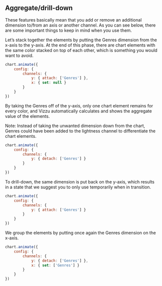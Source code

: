 ## Aggregate/drill-down

These features basically mean that you add or remove an additional dimension 
to/from an axis or another channel. As you can see below, there are some 
important things to keep in mind when you use them.

Let’s stack together the elements by putting the Genres dimension from the 
x-axis to the y-axis. At the end of this phase, there are chart elements with 
the same color stacked on top of each other, which is something you would want 
to avoid. 

```javascript { "title": "Stack" }
chart.animate({
	config: {
		channels: {
			y: { attach: ['Genres'] },
			x: { set: null }
		}
	}
})
```

By taking the Genres off of the y-axis, only one chart element remains for every 
color, and Vizzu automatically calculates and shows the aggregate value of the 
elements. 

Note: Instead of taking the unwanted dimension down from the chart, Genres could 
have been added to the lightness channel to differentiate the chart elements.

```javascript { "title": "Aggregate elements" }
chart.animate({
	config: {
		channels: {
			y: { detach: ['Genres'] }
		}
	}
})
```

To drill-down, the same dimension is put back on the y-axis, which results in a 
state that we suggest you to only use temporarily when in transition.

```javascript { "title": "Drill-down" }
chart.animate({
	config: {
		channels: {
			y: { attach: ['Genres'] }
		}
	}
})
```

We group the elements by putting once again the Genres dimension on the x-axis.

```javascript { "title": "Group" }
chart.animate({
	config: {
		channels: {
			y: { detach: ['Genres'] },
			x: { set: ['Genres'] }
		}
	}
})
```